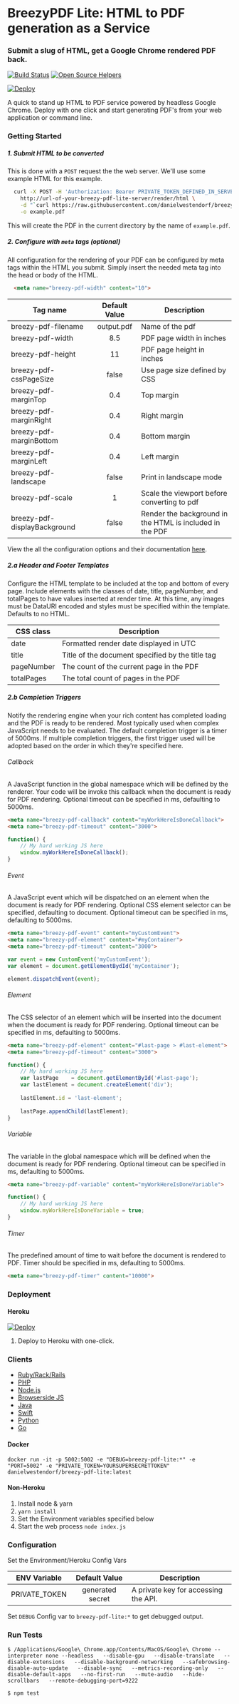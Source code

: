 # BreezyPDF Lite: HTML to PDF generation as a Service
### Submit a slug of HTML, get a Google Chrome rendered PDF back.
[![Build Status](https://travis-ci.org/danielwestendorf/breezy-pdf-lite.svg?branch=master)](https://travis-ci.org/danielwestendorf/breezy-pdf-lite) [![Open Source Helpers](https://www.codetriage.com/danielwestendorf/breezy-pdf-lite/badges/users.svg)](https://www.codetriage.com/danielwestendorf/breezy-pdf-lite)

[![Deploy](https://www.herokucdn.com/deploy/button.svg)](https://heroku.com/deploy)

A quick to stand up HTML to PDF service powered by headless Google Chrome. Deploy with one click and start generating PDF's from your web application or command line.

### Getting Started

##### 1. Submit HTML to be converted
This is done with a `POST` request the the web server. We'll use some example HTML for this example.
```sh
  curl -X POST -H 'Authorization: Bearer PRIVATE_TOKEN_DEFINED_IN_SERVER_ENVIRONMENT' \
    http://url-of-your-breezy-pdf-lite-server/render/html \
    -d "`curl https://raw.githubusercontent.com/danielwestendorf/breezy-pdf-lite/master/sample.html`" \
    -o example.pdf
```

This will create the PDF in the current directory by the name of `example.pdf`.

##### 2. Configure with `meta` tags (optional)
All configuration for the rendering of your PDF can be configured by meta tags within the HTML you submit. Simply insert the needed meta tag into the head or body of the HTML.

```html
  <meta name="breezy-pdf-width" content="10">
```

| Tag name                    | Default Value      | Description                                                |
| -------------               |:-------------:     | -----                                                      |
| breezy-pdf-filename         | output.pdf         | Name of the pdf                                            |
| breezy-pdf-width            | 8.5                | PDF page width in inches                                   |
| breezy-pdf-height           | 11                 | PDF page height in inches                                  |
| breezy-pdf-cssPageSize      | false              | Use page size defined by CSS                               |
| breezy-pdf-marginTop        | 0.4                | Top margin                                                 |
| breezy-pdf-marginRight      | 0.4                | Right margin                                               |
| breezy-pdf-marginBottom     | 0.4                | Bottom margin                                              |
| breezy-pdf-marginLeft       | 0.4                | Left margin                                                |
| breezy-pdf-landscape        | false              | Print in landscape mode                                    |
| breezy-pdf-scale            | 1                  | Scale the viewport before converting to pdf                |
| breezy-pdf-displayBackground| false              | Render the background in the HTML is included in the PDF   |

View the all the configuration options and their documentation [here](https://docs.breezypdf.com/metadata).

##### 2.a Header and Footer Templates
Configure the HTML template to be included at the top and bottom of every page. Include elements with the classes of date, title, pageNumber, and totalPages to have values inserted at render time. At this time, any images must be DataURI encoded and styles must be specified within the template. Defaults to no HTML.

| CSS class | Description |
| --------- | ----------- |
| date      | Formatted render date displayed in UTC |
| title     | Title of the document specified by the title tag |
| pageNumber| The count of the current page in the PDF |
| totalPages| The total count of pages in the PDF |

##### 2.b Completion Triggers
Notify the rendering engine when your rich content has completed loading and the PDF is ready to be rendered. Most typically used when complex JavaScript needs to be evaluated. The default completion trigger is a timer of 5000ms. If multiple completion triggers, the first trigger used will be adopted based on the order in which they're specified here.

###### Callback
A JavaScript function in the global namespace which will be defined by the renderer. Your code will be invoke this callback when the document is ready for PDF rendering. Optional timeout can be specified in ms, defaulting to 5000ms.

```html
<meta name="breezy-pdf-callback" content="myWorkHereIsDoneCallback">
<meta name="breezy-pdf-timeout" content="3000">
```
```js
function() {
    // My hard working JS here
    window.myWorkHereIsDoneCallback();
}
```

###### Event
A JavaScript event which will be dispatched on an element when the document is ready for PDF rendering. Optional CSS element selector can be specified, defaulting to document. Optional timeout can be specified in ms, defaulting to 5000ms.

```html
<meta name="breezy-pdf-event" content="myCustomEvent">
<meta name="breezy-pdf-element" content="#myContainer">
<meta name="breezy-pdf-timeout" content="3000">
```

```js
var event = new CustomEvent('myCustomEvent');
var element = document.getElementBydId('myContainer');

element.dispatchEvent(event);
```

###### Element
The CSS selector of an element which will be inserted into the document when the document is ready for PDF rendering. Optional timeout can be specified in ms, defaulting to 5000ms.

```html
<meta name="breezy-pdf-element" content="#last-page > #last-element">
<meta name="breezy-pdf-timeout" content="3000">
```

```js
function() {
    // My hard working JS here
    var lastPage    = document.getElementById('#last-page');
    var lastElement = document.createElement('div');
    
    lastElement.id = 'last-element';
    
    lastPage.appendChild(lastElement);
}
```

###### Variable
The variable in the global namespace which will be defined when the document is ready for PDF rendering. Optional timeout can be specified in ms, defaulting to 5000ms.

```html
<meta name="breezy-pdf-variable" content="myWorkHereIsDoneVariable">
```

```js
function() {
    // My hard working JS here
    window.myWorkHereIsDoneVariable = true;
}
```

###### Timer
The predefined amount of time to wait before the document is rendered to PDF. Timer should be specified in ms, defaulting to 5000ms.

```html
<meta name="breezy-pdf-timer" content="10000">
```


### Deployment

#### Heroku
[![Deploy](https://www.herokucdn.com/deploy/button.svg)](https://heroku.com/deploy)

1. Deploy to Heroku with one-click.

### Clients

- [Ruby/Rack/Rails](https://github.com/danielwestendorf/breezy_pdf_lite-ruby)
- [PHP](https://github.com/jitendra-1217/breezy-pdf-lite-php)
- [Node.js](https://github.com/danielwestendorf/breezy-pdf-lite-client-js)
- [Browserside JS](https://github.com/danielwestendorf/breezy-pdf-lite/issues/5)
- [Java](https://github.com/danielwestendorf/breezy-pdf-lite/issues/6)
- [Swift](https://github.com/danielwestendorf/breezy-pdf-lite/issues/7)
- [Python](https://github.com/danielwestendorf/breezy-pdf-lite/issues/8)
- [Go](https://github.com/danielwestendorf/breezy-pdf-lite/issues/10)

#### Docker

`docker run -it -p 5002:5002 -e "DEBUG=breezy-pdf-lite:*" -e "PORT=5002" -e "PRIVATE_TOKEN=YOURSUPERSECRETTOKEN" danielwestendorf/breezy-pdf-lite:latest`

#### Non-Heroku

1. Install node & yarn
2. `yarn install`
4. Set the Environment variables specified below
5. Start the web process `node index.js`

### Configuration
Set the Environment/Heroku Config Vars

| ENV Variable               | Default Value      | Description                                                |
| -------------              |:-------------:     | -----                                                      |
| PRIVATE_TOKEN              | generated secret   | A private key for accessing the API.                       |



Set `DEBUG` Config var to `breezy-pdf-lite:*` to get debugged output.


### Run Tests

`$ /Applications/Google\ Chrome.app/Contents/MacOS/Google\ Chrome --interpreter none --headless   --disable-gpu   --disable-translate   --disable-extensions   --disable-background-networking   --safebrowsing-disable-auto-update   --disable-sync   --metrics-recording-only   --disable-default-apps   --no-first-run   --mute-audio   --hide-scrollbars   --remote-debugging-port=9222`

`$ npm test`
